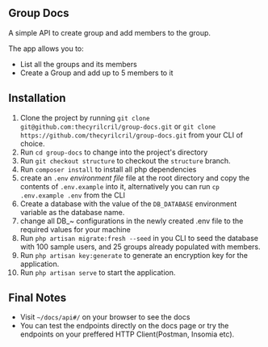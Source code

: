## Group Docs

A simple API to create group and add members to the group.

The app allows you to:
- List all the groups and its members
- Create a Group and add up to 5 members to it

## Installation

1. Clone the project by running `git clone git@github.com:thecyrilcril/group-docs.git` or ```git clone https://github.com/thecyrilcril/group-docs.git``` from your CLI of choice.
2. Run ```cd group-docs``` to change into the project's directory
3. Run ```git checkout structure``` to checkout the ```structure``` branch.
4. Run ```composer install``` to install all php dependencies
5. create an ```.env``` *environment file* file at the root directory and copy the contents of ```.env.example``` into it, alternatively you can run ```cp .env.example .env``` from the CLI
6. Create a database with the value of the `DB_DATABASE` environment variable as the database name.
7. change all DB_~ configurations in the newly created .env file to the required values for your machine
8. Run `php artisan migrate:fresh --seed` in you CLI to seed the database with 100 sample users, and 25 groups already populated with members. 
9. Run `php artisan key:generate` to generate an encryption key for the application.
10. Run `php artisan serve` to start the application.


## Final Notes
- Visit `~/docs/api#/` on your browser to see the docs
- You can test the endpoints directly on the docs page or try the endpoints on your preffered HTTP Client(Postman, Insomia etc).

